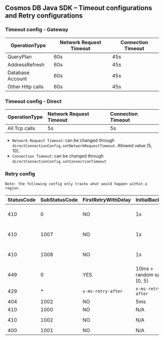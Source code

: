 ## Cosmos DB Java SDK – Timeout configurations and Retry configurations

### Timeout config - Gateway

| OperationType      | Network Request Timeout | Connection Timeout |
| -----------------  |------------------------|------------------- |
| QueryPlan          | 60s          | 45s                |
| AddressRefresh     | 60s          | 45s                |
| Database Account   | 60s          | 45s                |
| Other Http calls   | 60s          | 45s                |


### Timeout config - Direct
| OperationType      | Network Request Timeout | Connection Timeout |
| -----------------  |:----------------------- |:------------------ |
| All Tcp calls      | 5s                      | 5s                 |

- `Network Request Timeout`: can be changed through `directConnectionConfig.setNetworkRequestTimeout`. Allowed value [5, 10].
- `Connection Timeout`: can be changed through `directConnectionConfig.setConnectionTimeout`


### Retry config
`Note: the following config only tracks what would happen within a region.`

| StatusCode      | SubStatusCode | FirstRetryWithDelay | InitialBackoff               | MaxBackoff  | BackoffStrategy  | MaxRetryAttempts   | MaxRetryTimeout                         | Other notes                                   |
|-----------------| ---------------|--------------------| ---------------------------- | ----------- | ---------------- | ------------------ | --------------------------------------- | --------------------------------------------- |
| 410             | 0              | NO                 | 1s                           | 15s         | Exponential      | N/A                | 60s - Strong/Bounded, 30s - Others      |                                               |
| 410             | 1007           | NO                 | 1s                           | 15s         | Exponential      | N/A                | 60s - Strong/Bounded, 30s - Others      |                                               |
| 410             | 1008           | NO                 | 1s                           | 15s         | Exponential      | N/A                | 60s - Strong/Bounded, 30s - Others      |                                               |
| 449             | 0              | YES                | 10ms + random salt [0, 5)    | 1s          | Exponential      | N/A                | 60s - Strong/Bounded, 30s - Others      |                                               |
| 429             | *              | `x-ms-retry-after` | `x-ms-retry-after`           | 5s          | N/A              | 9 (by default)     | 30s (by default)                        | Configurable through `ThrottlingRetryOption`  |
| 404             | 1002           | NO                 | 5ms                          | 50ms        | Exponential      | N/A                | 5s                                      |                                               |
| 410             | 1000           | NO                 | N/A                          | N/A         | N/A              | 1                  | N/A                                     |                                               |
| 410             | 1002           | NO                 | N/A                          | N/A         | N/A              | 1                  | N/A                                     | Only applies to `Query`, `ChangeFeed`         |
| 400             | 1001           | NO                 | N/A                          | N/A         | N/A              | 1                  | N/A                                     |                                               |
